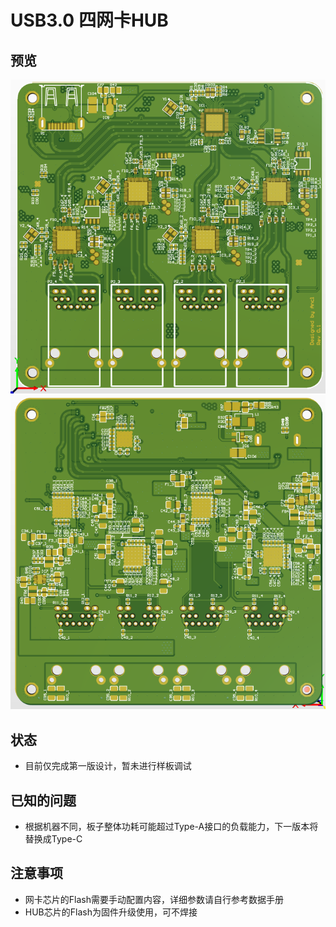 # USB3.0 四网卡HUB
## 预览
![3dView_Front](./about/3dView_Front.png)
![3dView_Back](./about/3dView_Back.png)
## 状态
- 目前仅完成第一版设计，暂未进行样板调试
## 已知的问题
- 根据机器不同，板子整体功耗可能超过Type-A接口的负载能力，下一版本将替换成Type-C
## 注意事项
- 网卡芯片的Flash需要手动配置内容，详细参数请自行参考数据手册
- HUB芯片的Flash为固件升级使用，可不焊接